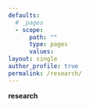 ```yaml
---
defaults:
  # _pages
  - scope:
      path: ""
      type: pages
      values:
layout: single
author_profile: true
permalink: /research/
---
```


**research**
 